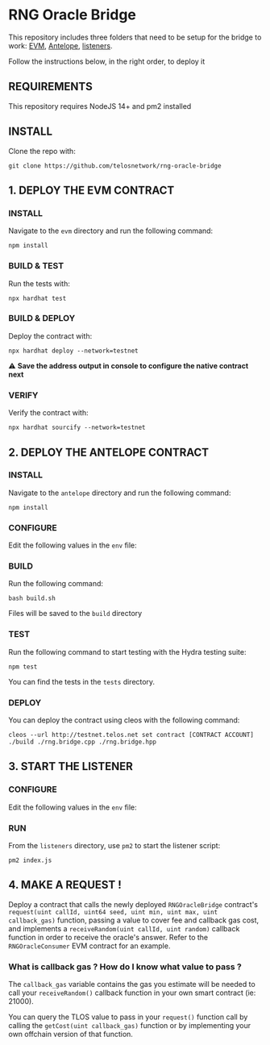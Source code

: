 # RNG Oracle Bridge

This repository includes three folders that need to be setup for the bridge to work: [EVM](https://github.com/telosnetwork/native-oracle-bridge/tree/main/evm), [Antelope](https://github.com/telosnetwork/native-oracle-bridge/tree/main/antelope), [listeners](https://github.com/telosnetwork/native-oracle-bridge/tree/main/listeners).

Follow the instructions below, in the right order, to deploy it

## REQUIREMENTS

This repository requires NodeJS 14+ and pm2 installed

## INSTALL

Clone the repo with:

`git clone https://github.com/telosnetwork/rng-oracle-bridge`

## 1. DEPLOY THE EVM CONTRACT

### INSTALL

Navigate to the `evm` directory and run the following command:

`npm install`

### BUILD & TEST

Run the tests with:

`npx hardhat test`

### BUILD & DEPLOY

Deploy the contract with:

`npx hardhat deploy --network=testnet`

⚠️ **Save the address output in console to configure the native contract next**

### VERIFY

Verify the contract  with:

`npx hardhat sourcify --network=testnet`

## 2. DEPLOY THE ANTELOPE CONTRACT

### INSTALL

Navigate to the `antelope` directory and run the following command:

`npm install`

### CONFIGURE

Edit the following values in the `env` file:

### BUILD

Run the following command:

`bash build.sh`

Files will be saved to the `build` directory

### TEST

Run the following command to start testing with the Hydra testing suite:

`npm test`

You can find the tests in the `tests` directory.

### DEPLOY

You can deploy the contract using cleos with the following command:

`cleos --url http://testnet.telos.net set contract [CONTRACT ACCOUNT] ./build ./rng.bridge.cpp ./rng.bridge.hpp`

## 3. START THE LISTENER

### CONFIGURE

Edit the following values in the `env` file:

### RUN

From the `listeners` directory, use `pm2` to start the listener script:

`pm2 index.js`

## 4. MAKE A REQUEST !

Deploy a contract that calls the newly deployed `RNGOracleBridge` contract's `request(uint callId, uint64 seed, uint min, uint max, uint callback_gas)` function, passing a value to cover fee and callback gas cost, and implements a `receiveRandom(uint callId, uint random)` callback function in order to receive the oracle's answer. Refer to the `RNGOracleConsumer` EVM contract for an example.

### What is callback gas ? How do I know what value to pass ?

The `callback_gas` variable contains the gas you estimate will be needed to call your `receiveRandom()` callback function in your own smart contract (ie: 21000).

You can query the TLOS value to pass in your `request()` function call by calling the `getCost(uint callback_gas)` function or by implementing your own offchain version of that function. 


